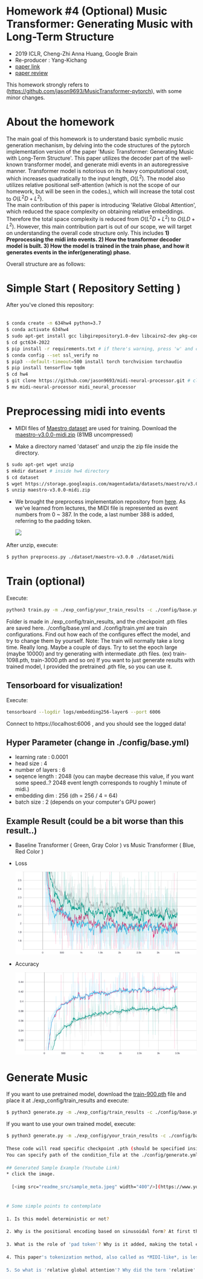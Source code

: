 # Homework #4 (Optional) Music Transformer: Generating Music with Long-Term Structure

- 2019 ICLR, Cheng-Zhi Anna Huang, Google Brain
- Re-producer : Yang-Kichang
- [paper link](https://arxiv.org/abs/1809.04281) 
- [paper review](https://github.com/SSUHan/PaparReviews/issues/13)

This homework strongly refers to (https://github.com/jason9693/MusicTransformer-pytorch), with some minor changes.


# About the homework

The main goal of this homework is to understand basic symbolic music generation mechanism, by delving into the code structures of the pytorch implementation version of the paper 'Music Transformer: Generating Music with Long-Term Structure'. This paper utilizes the decoder part of the well-known transformer model, and generate midi events in an autoregressive manner. Transformer model is notorious on its heavy computational cost, which increases quadratically to the input length, $O(L^2)$. The model also utilizes relative positional self-attention (which is not the scope of our homework, but will be seen in the codes.), which will increase the total cost to $O(L^2D + L^2)$.  
The main contribution of this paper is introducing 'Relative Global Attention', which reduced the space complexity on obtaining relative embeddings. Therefore the total space complexity is reduced from $O(L^2D + L^2)$ to $O(LD + L^2)$. However, this main contribution part is out of our scope, we will target on understanding the overall code structure only. This includes **1) Preprocessing the midi into events. 2) How the transformer decoder model is built. 3) How the model is trained in the train phase, and how it generates events in the infer(generating) phase.**

Overall structure are as follows:



# Simple Start ( Repository Setting )

After you've cloned this repository:

```bash

$ conda create -n 634hw4 python=3.7
$ conda activate 634hw4
$ sudo apt-get install gcc libgirepository1.0-dev libcairo2-dev pkg-config python3-dev gir1.2-gtk-3.0 libapt-pkg-dev
$ cd gct634-2022
$ pip install -r requirements.txt # if there's warning, press 'w' and continue
$ conda config --set ssl_verify no
$ pip3 --default-timeout=500 install torch torchvision torchaudio
$ pip install tensorflow tqdm
$ cd hw4
$ git clone https://github.com/jason9693/midi-neural-processor.git # clone another submodule inside hw4
$ mv midi-neural-processor midi_neural_processor

```


# Preprocessing midi into events


* MIDI files of [Maestro dataset](https://magenta.tensorflow.org/datasets/maestro) are used for training.
  Download the [maestro-v3.0.0-midi.zip](https://storage.googleapis.com/magentadata/datasets/maestro/v3.0.0/maestro-v3.0.0-midi.zip) (81MB uncompressed)

* Make a directory named 'dataset' and unzip the zip file inside the directory.

```bash
$ sudo apt-get wget unzip
$ mkdir dataset # inside hw4 directory
$ cd dataset
$ wget https://storage.googleapis.com/magentadata/datasets/maestro/v3.0.0/maestro-v3.0.0-midi.zip
$ unzip maestro-v3.0.0-midi.zip
```

* We brought the preprocess implementation repository from [here](https://github.com/jason9693/midi-neural-processor).
  As we've learned from lectures, the MIDI file is represented as event numbers from 0 ~ 387.
  In the code, a last number 388 is added, referring to the padding token.
  
  ![](https://user-images.githubusercontent.com/11185336/51083282-cddfc300-175a-11e9-9341-4a9042b17c19.png)

After unzip, execute:
```bash
$ python preprocess.py ./dataset/maestro-v3.0.0 ./dataset/midi
```

# Train (optional)

Execute:
```bash
python3 train.py -m ./exp_config/your_train_results -c ./config/base.yml ./config/train.yml
```
Folder is made in ./exp_config/train_results, and the checkpoint .pth files are saved here.
./config/base.yml and ./config/train.yml are train configurations. Find out how each of the configures effect the model, and try to change them by yourself.
Note: The train will normally take a long time. Really long. Maybe a couple of days. Try to set the epoch large (maybe 10000) and try generating with intermediate .pth files. (ex) train-1098.pth, train-3000.pth and so on)
If you want to just generate results with trained model, I provided the pretrained .pth file, so you can use it.

##  Tensorboard for visualization!

Execute:
```bash
tensorboard --logdir logs/embedding256-layer6 --port 6006
```
Connect to https://localhost:6006 , and you should see the logged data!


## Hyper Parameter (change in ./config/base.yml)

* learning rate : 0.0001
* head size : 4
* number of layers : 6
* seqence length : 2048 (you can maybe decrease this value, if you want some speed..? 2048 event length corresponds to roughly 1 minute of midi.)
* embedding dim : 256 (dh = 256 / 4 = 64)
* batch size : 2 (depends on your computer's GPU power)


## Example Result (could be a bit worse than this result..)

-  Baseline Transformer ( Green, Gray Color ) vs Music Transformer ( Blue, Red Color )

* Loss

  ![loss](readme_src/loss.svg)

* Accuracy

  ![accuracy](readme_src/accuracy.svg)



# Generate Music
If you want to use pretrained model, download the [train-900.pth](https://drive.google.com/file/d/11dI7MFwO1RgsmqtXHfiKNmNzfRKgayux/view?usp=sharing) file and place it at ./exp_config/train_results and execute:
```bash
$ python3 generate.py -m ./exp_config/train_results -c ./config/base.yml ./config/generate.yml
```
If you want to use your own trained model, execute:
```bash
$ python3 generate.py -m ./exp_config/your_train_results -c ./config/base.yml ./config/generate.yml

These code will read specific checkpoint .pth (should be specified inside generate.py) from ./exp_config/ and generate midi file inside a path specified in the generate.py script.
You can specify path of the condition_file at the ./config/generate.yml. The first 500 midi events of this file will be the input to the model.

## Generated Sample Example (Youtube Link)
* click the image.

  [<img src="readme_src/sample_meta.jpeg" width="400"/>](https://www.youtube.com/watch?v=n6pi7QJ6nvk&list=PLVopZAnUrGWrbIkLGB3bz5nitWThIueS2)


# Some simple points to contemplate

1. Is this model deterministic or not? 

2. Why is the positional encoding based on sinusoidal form? At first thought, why not adding simple monotonic-increasing vector values for recognizing the absolute position of each input?

3. What is the role of 'pad token'? Why is it added, making the total event dimension 388+1=389? Is it necessary in this task? (How is the dataset obtained, and how does the code obtain (input, target) pair from the dataset, for each train step?)

4. This paper's tokenization method, also called as *MIDI-like*, is less frequently used than a more recent tokenization method called *REMI* (refer to [this paper](https://arxiv.org/abs/2002.00212)) Find out about the *REMI* tokenization method, and think about why this method is better than *MIDI-like*.

5. So what is 'relative global attention'? Why did the term 'relative' come about? (You can read the paper!)